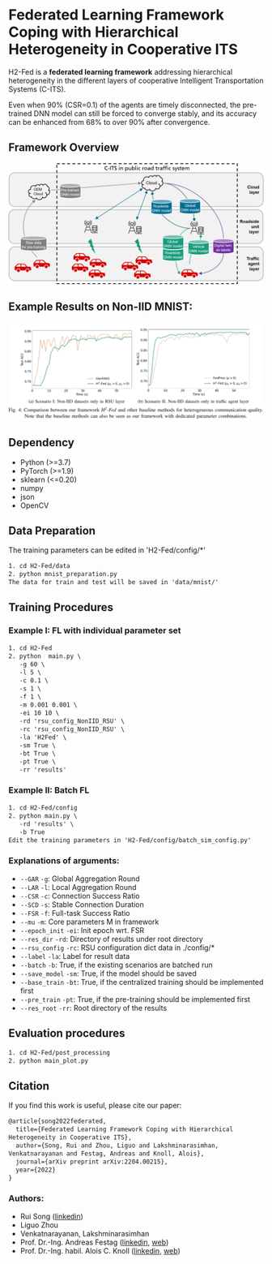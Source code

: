 # Federated Learning Framework Coping with Hierarchical Heterogeneity in Cooperative ITS

H2-Fed is a **federated learning framework** addressing hierarchical heterogeneity in the different layers of cooperative Intelligent Transportation Systems (C-ITS).

Even when 90% (CSR=0.1) of the agents are timely disconnected, the pre-trained DNN model can still be forced to converge stably, and its accuracy can be enhanced from 68% to over 90% after convergence.

## Framework Overview
![](figures/Framework.png)
## Example Results on Non-IID MNIST:
![](figures/results.png)

## Dependency

 - Python (>=3.7)
 - PyTorch (>=1.9)
 - sklearn (<=0.20)
 - numpy
 - json
 - OpenCV

## Data Preparation

The training parameters can be edited in 'H2-Fed/config/*'

    1. cd H2-Fed/data
    2. python mnist_preparation.py
    The data for train and test will be saved in 'data/mnist/'

## Training Procedures

### Example I: FL with individual parameter set
    1. cd H2-Fed
    2. python  main.py \
       -g 60 \
       -l 5 \
       -c 0.1 \
       -s 1 \
       -f 1 \
       -m 0.001 0.001 \
       -ei 10 10 \
       -rd 'rsu_config_NonIID_RSU' \
       -rc 'rsu_config_NonIID_RSU' \
       -la 'H2Fed' \
       -sm True \
       -bt True \
       -pt True \
       -rr 'results' 

### Example II: Batch FL
    1. cd H2-Fed/config
    2. python main.py \
       -rd 'results' \
       -b True
    Edit the training parameters in 'H2-Fed/config/batch_sim_config.py'


### Explanations of arguments:
- `--GAR` `-g`: Global Aggregation Round
- `--LAR` `-l`: Local Aggregation Round
- `--CSR` `-c`: Connection Success Ratio
- `--SCD` `-s`: Stable Connection Duration
- `--FSR` `-f`: Full-task Success Ratio
- `--mu` `-m`: Core parameters M in framework
- `--epoch_init` `-ei`: Init epoch wrt. FSR
- `--res_dir` `-rd`: Directory of results under root directory
- `--rsu_config` `-rc`: RSU configuration dict data in ./config/*
- `--label` `-la`: Label for result data
- `--batch` `-b`: True, if the existing scenarios are batched run
- `--save_model` `-sm`: True, if the model should be saved
- `--base_train` `-bt`: True, if the centralized training should be implemented first
- `--pre_train` `-pt`: True, if the pre-training should be implemented first
- `--res_root` `-rr`: Root directory of the results


## Evaluation procedures

    1. cd H2-Fed/post_processing
    2. python main_plot.py

## Citation

If you find this work is useful, please cite our paper:
```
@article{song2022federated,
  title={Federated Learning Framework Coping with Hierarchical Heterogeneity in Cooperative ITS},
  author={Song, Rui and Zhou, Liguo and Lakshminarasimhan, Venkatnarayanan and Festag, Andreas and Knoll, Alois},
  journal={arXiv preprint arXiv:2204.00215},
  year={2022}
}
```

### Authors: 
 - Rui Song ([linkedin](https://www.linkedin.com/in/rui-song-923854112/))
 - Liguo Zhou
 - Venkatnarayanan, Lakshminarasimhan 
 - Prof. Dr.-Ing. Andreas Festag ([linkedin](https://www.linkedin.com/in/andreas-festag-97b7011/), [web](https://festag-net.de/))
 - Prof. Dr.-Ing. habil. Alois C. Knoll ([linkedin](https://www.linkedin.com/in/alois-knoll-505480166/), [web](https://www.in.tum.de/en/i06/people/prof-dr-ing-habil-alois-knoll/))
